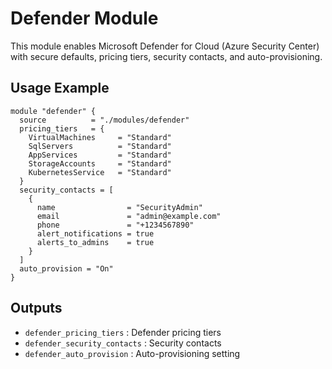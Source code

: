 # Defender Module

This module enables Microsoft Defender for Cloud (Azure Security Center) with secure defaults, pricing tiers, security contacts, and auto-provisioning.

## Usage Example
```hcl
module "defender" {
  source          = "./modules/defender"
  pricing_tiers   = {
    VirtualMachines     = "Standard"
    SqlServers          = "Standard"
    AppServices         = "Standard"
    StorageAccounts     = "Standard"
    KubernetesService   = "Standard"
  }
  security_contacts = [
    {
      name                = "SecurityAdmin"
      email               = "admin@example.com"
      phone               = "+1234567890"
      alert_notifications = true
      alerts_to_admins    = true
    }
  ]
  auto_provision = "On"
}
```

## Outputs
- `defender_pricing_tiers`      : Defender pricing tiers
- `defender_security_contacts`  : Security contacts
- `defender_auto_provision`     : Auto-provisioning setting
